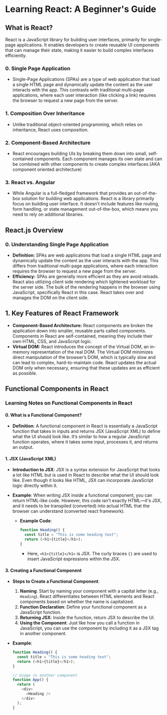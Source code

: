# Learning React: A Beginner's Guide

## What is React?

React is a JavaScript library for building user interfaces, primarily for single-page applications. It enables developers to create reusable UI components that can manage their state, making it easier to build complex interfaces efficiently.

### 0. **Single Page Application**
   - Single-Page Applications (SPAs) are a type of web application that load a single HTML page and dynamically update the content as the user interacts with the app. This contrasts with traditional multi-page applications, where each user interaction (like clicking a link) requires the browser to request a new page from the server.

### 1. **Composition Over Inheritance**
   - Unlike traditional object-oriented programming, which relies on inheritance, React uses composition. 

### 2. **Component-Based Architecture**
   - React encourages building UIs by breaking them down into small, self-contained components. Each component manages its own state and can be combined with other components to create complex interfaces.(AKA component oriented architecture)

### 3. **React vs. Angular**
   - While Angular is a full-fledged framework that provides an out-of-the-box solution for building web applications. React is a library primarily focus on building user interface. It doesn’t include features like routing, form handling, or state management out-of-the-box, which means you need to rely on additional libraries.


## React.js Overview

### 0. Understanding Single Page Application
- **Definition:** SPAs are web applications that load a single HTML page and dynamically update the content as the user interacts with the app. This differs from traditional multi-page applications, where each interaction requires the browser to request a new page from the server.
- **Efficiency:** SPAs are generally more efficient as they are avoid reloads. React also utilizing client side rendering which lightened workload for the server side. The bulk of the rendering happens in the browser using JavaScript, specifically React in this case. React takes over and manages the DOM on the client side.

## 1. Key Features of React Framework
- **Component-Based Architecture:** React components are broken the application down into smaller, reusable parts called components. Components in React are self-contained, meaning they include their own HTML, CSS, and JavaScript logic. 
- **Virtual DOM:** React introduces the concept of the Virtual DOM, an in-memory representation of the real DOM. The Virtual DOM minimizes direct manipulation of the browser’s DOM, which is typically slow and can lead to complex, hard-to-maintain code. React updates the actual DOM only when necessary, ensuring that these updates are as efficient as possible. 

## Functional Components in React
### Learning Notes on Functional Components in React


#### 0. What is a Functional Component?
- **Definition**: A functional component in React is essentially a JavaScript function that takes in inputs and returns JSX (JavaScript XML) to define what the UI should look like. It’s similar to how a regular JavaScript function operates, where it takes some input, processes it, and returns an output.

#### 1. JSX (JavaScript XML)
- **Introduction to JSX**: JSX is a syntax extension for JavaScript that looks a lot like HTML but is used in React to describe what the UI should look like. Even though it looks like HTML, JSX can incorporate JavaScript logic directly within it.

- **Example**: When writing JSX inside a functional component, you can return HTML-like code. However, this code isn't exactly HTML—it's JSX, and it needs to be transpiled (converted) into actual HTML that the browser can understand (converted react framework).
  - **Example Code**:
    ```javascript
    function Heading() {
      const title = "This is some heading text";
      return (<h1>{title}</h1>);
    }
    ```
    - Here, `<h1>{title}</h1>` is JSX. The curly braces `{}` are used to insert JavaScript expressions within the JSX.

#### 3. Creating a Functional Component
- **Steps to Create a Functional Component**:
  1. **Naming**: Start by naming your component with a capital letter (e.g., `Heading`). React differentiates between HTML elements and React components based on whether the name is capitalized.
  2. **Function Declaration**: Define your functional component as a JavaScript function.
  3. **Returning JSX**: Inside the function, return JSX to describe the UI.
  4. **Using the Component**: Just like how you call a function in JavaScript, you can use the component by including it as a JSX tag in another component.

- **Example**:
  ```javascript
  function Heading() {
    const title = "This is some heading text";
    return (<h1>{title}</h1>);
  }

  // Usage in another component
  function App() {
    return (
      <div>
        <Heading />
      </div>
    );
  }
